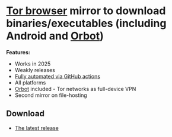 # [Tor browser](https://torproject.org) mirror to download binaries/executables (including Android and [Orbot](https://github.com/guardianproject/orbot))

**Features:**
- Works in 2025
- Weakly releases
- [Fully automated via GitHub actions](https://github.com/john-g4lt/tor-mirror/actions/workflows/ci.yml)
- All platforms
- [Orbot](https://github.com/guardianproject/orbot) included - Tor networks as full-device VPN
- Second mirror on file-hosting

## Download
- [The latest release](https://github.com/john-g4lt/tor-mirror/releases/latest)

